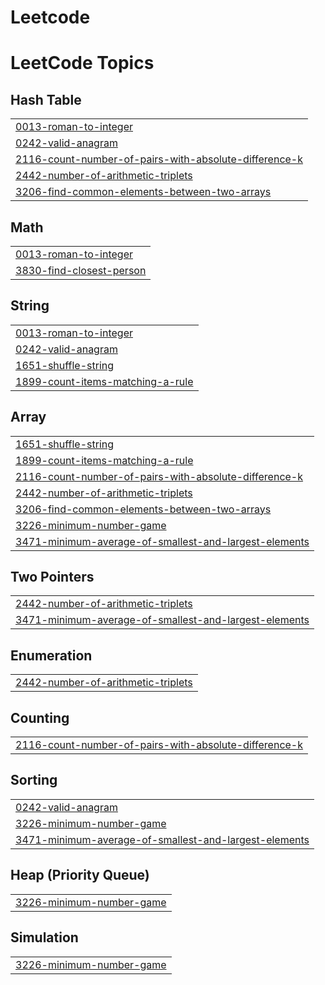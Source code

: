 # Leetcode
<!---LeetCode Topics Start-->
# LeetCode Topics
## Hash Table
|  |
| ------- |
| [0013-roman-to-integer](https://github.com/dhanushkadiyapu/Leetcode/tree/master/0013-roman-to-integer) |
| [0242-valid-anagram](https://github.com/dhanushkadiyapu/Leetcode/tree/master/0242-valid-anagram) |
| [2116-count-number-of-pairs-with-absolute-difference-k](https://github.com/dhanushkadiyapu/Leetcode/tree/master/2116-count-number-of-pairs-with-absolute-difference-k) |
| [2442-number-of-arithmetic-triplets](https://github.com/dhanushkadiyapu/Leetcode/tree/master/2442-number-of-arithmetic-triplets) |
| [3206-find-common-elements-between-two-arrays](https://github.com/dhanushkadiyapu/Leetcode/tree/master/3206-find-common-elements-between-two-arrays) |
## Math
|  |
| ------- |
| [0013-roman-to-integer](https://github.com/dhanushkadiyapu/Leetcode/tree/master/0013-roman-to-integer) |
| [3830-find-closest-person](https://github.com/dhanushkadiyapu/Leetcode/tree/master/3830-find-closest-person) |
## String
|  |
| ------- |
| [0013-roman-to-integer](https://github.com/dhanushkadiyapu/Leetcode/tree/master/0013-roman-to-integer) |
| [0242-valid-anagram](https://github.com/dhanushkadiyapu/Leetcode/tree/master/0242-valid-anagram) |
| [1651-shuffle-string](https://github.com/dhanushkadiyapu/Leetcode/tree/master/1651-shuffle-string) |
| [1899-count-items-matching-a-rule](https://github.com/dhanushkadiyapu/Leetcode/tree/master/1899-count-items-matching-a-rule) |
## Array
|  |
| ------- |
| [1651-shuffle-string](https://github.com/dhanushkadiyapu/Leetcode/tree/master/1651-shuffle-string) |
| [1899-count-items-matching-a-rule](https://github.com/dhanushkadiyapu/Leetcode/tree/master/1899-count-items-matching-a-rule) |
| [2116-count-number-of-pairs-with-absolute-difference-k](https://github.com/dhanushkadiyapu/Leetcode/tree/master/2116-count-number-of-pairs-with-absolute-difference-k) |
| [2442-number-of-arithmetic-triplets](https://github.com/dhanushkadiyapu/Leetcode/tree/master/2442-number-of-arithmetic-triplets) |
| [3206-find-common-elements-between-two-arrays](https://github.com/dhanushkadiyapu/Leetcode/tree/master/3206-find-common-elements-between-two-arrays) |
| [3226-minimum-number-game](https://github.com/dhanushkadiyapu/Leetcode/tree/master/3226-minimum-number-game) |
| [3471-minimum-average-of-smallest-and-largest-elements](https://github.com/dhanushkadiyapu/Leetcode/tree/master/3471-minimum-average-of-smallest-and-largest-elements) |
## Two Pointers
|  |
| ------- |
| [2442-number-of-arithmetic-triplets](https://github.com/dhanushkadiyapu/Leetcode/tree/master/2442-number-of-arithmetic-triplets) |
| [3471-minimum-average-of-smallest-and-largest-elements](https://github.com/dhanushkadiyapu/Leetcode/tree/master/3471-minimum-average-of-smallest-and-largest-elements) |
## Enumeration
|  |
| ------- |
| [2442-number-of-arithmetic-triplets](https://github.com/dhanushkadiyapu/Leetcode/tree/master/2442-number-of-arithmetic-triplets) |
## Counting
|  |
| ------- |
| [2116-count-number-of-pairs-with-absolute-difference-k](https://github.com/dhanushkadiyapu/Leetcode/tree/master/2116-count-number-of-pairs-with-absolute-difference-k) |
## Sorting
|  |
| ------- |
| [0242-valid-anagram](https://github.com/dhanushkadiyapu/Leetcode/tree/master/0242-valid-anagram) |
| [3226-minimum-number-game](https://github.com/dhanushkadiyapu/Leetcode/tree/master/3226-minimum-number-game) |
| [3471-minimum-average-of-smallest-and-largest-elements](https://github.com/dhanushkadiyapu/Leetcode/tree/master/3471-minimum-average-of-smallest-and-largest-elements) |
## Heap (Priority Queue)
|  |
| ------- |
| [3226-minimum-number-game](https://github.com/dhanushkadiyapu/Leetcode/tree/master/3226-minimum-number-game) |
## Simulation
|  |
| ------- |
| [3226-minimum-number-game](https://github.com/dhanushkadiyapu/Leetcode/tree/master/3226-minimum-number-game) |
<!---LeetCode Topics End-->